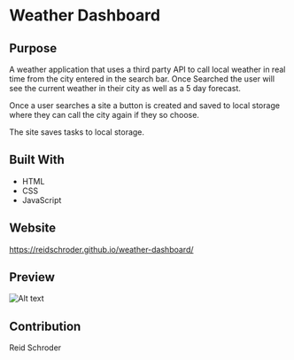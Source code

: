 # Weather Dashboard


## Purpose
A weather application that uses a third party API to call local weather in real time from the city entered in the search bar.
Once Searched the user will see the current weather in their city as well as a 5 day forecast.

Once a user searches a site a button is created and saved to local storage where they can call the city again if they so choose.

The site saves tasks to local storage.
## Built With
* HTML
* CSS
* JavaScript

## Website
https://reidschroder.github.io/weather-dashboard/


## Preview
![Alt text](./assets/images/weather-dashboard-screenshot.png "Weather Dashboard")

## Contribution
Reid Schroder